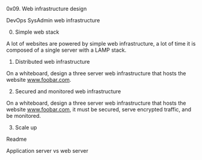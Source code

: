 0x09. Web infrastructure design

DevOps
SysAdmin
web infrastructure

0. Simple web stack

A lot of websites are powered by simple web infrastructure, a lot of time it is composed of a single server with a LAMP stack.

1. Distributed web infrastructure

On a whiteboard, design a three server web infrastructure that hosts the website www.foobar.com.

2. Secured and monitored web infrastructure

On a whiteboard, design a three server web infrastructure that hosts the website www.foobar.com, it must be secured, serve encrypted traffic, and be monitored.

3. Scale up

Readme

Application server vs web server

